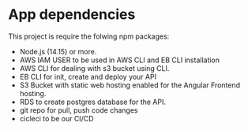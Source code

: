 # App dependencies

This project is require the folwing npm packages: 

- Node.js (14.15) or more.
- AWS IAM USER to be used in AWS CLI and EB CLI installation
- AWS CLI for dealing with s3 bucket using CLI.
- EB CLI for init, create and deploy your API 
- S3 Bucket with static web hosting enabled for the Angular Frontend hosting.
- RDS to create postgres database for the API.
- git repo for pull, push code changes
- cicleci to be our CI/CD

